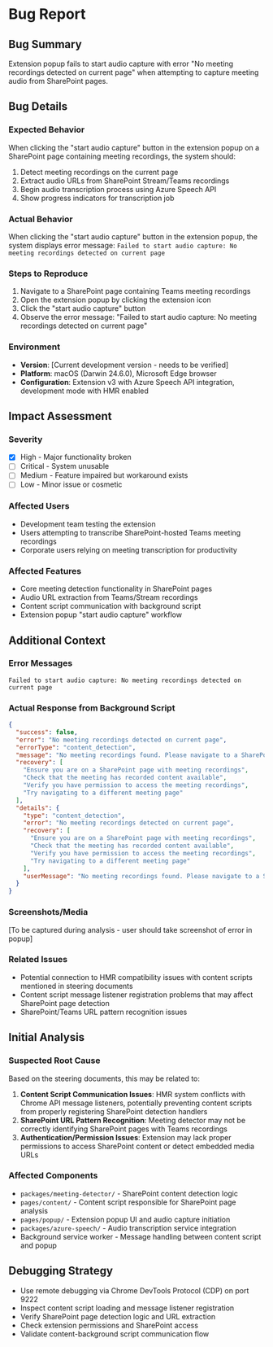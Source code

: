 # Bug Report

## Bug Summary
Extension popup fails to start audio capture with error "No meeting recordings detected on current page" when attempting to capture meeting audio from SharePoint pages.

## Bug Details

### Expected Behavior
When clicking the "start audio capture" button in the extension popup on a SharePoint page containing meeting recordings, the system should:
1. Detect meeting recordings on the current page
2. Extract audio URLs from SharePoint Stream/Teams recordings
3. Begin audio transcription process using Azure Speech API
4. Show progress indicators for transcription job

### Actual Behavior  
When clicking the "start audio capture" button in the extension popup, the system displays error message: `Failed to start audio capture: No meeting recordings detected on current page`

### Steps to Reproduce
1. Navigate to a SharePoint page containing Teams meeting recordings
2. Open the extension popup by clicking the extension icon
3. Click the "start audio capture" button
4. Observe the error message: "Failed to start audio capture: No meeting recordings detected on current page"

### Environment
- **Version**: [Current development version - needs to be verified]
- **Platform**: macOS (Darwin 24.6.0), Microsoft Edge browser
- **Configuration**: Extension v3 with Azure Speech API integration, development mode with HMR enabled

## Impact Assessment

### Severity
- [x] High - Major functionality broken
- [ ] Critical - System unusable
- [ ] Medium - Feature impaired but workaround exists
- [ ] Low - Minor issue or cosmetic

### Affected Users
- Development team testing the extension
- Users attempting to transcribe SharePoint-hosted Teams meeting recordings
- Corporate users relying on meeting transcription for productivity

### Affected Features
- Core meeting detection functionality in SharePoint pages
- Audio URL extraction from Teams/Stream recordings
- Content script communication with background script
- Extension popup "start audio capture" workflow

## Additional Context

### Error Messages
```
Failed to start audio capture: No meeting recordings detected on current page
```

### Actual Response from Background Script
```json
{
  "success": false,
  "error": "No meeting recordings detected on current page",
  "errorType": "content_detection",
  "message": "No meeting recordings found. Please navigate to a SharePoint page with recorded meetings.",
  "recovery": [
    "Ensure you are on a SharePoint page with meeting recordings",
    "Check that the meeting has recorded content available",
    "Verify you have permission to access the meeting recordings",
    "Try navigating to a different meeting page"
  ],
  "details": {
    "type": "content_detection",
    "error": "No meeting recordings detected on current page",
    "recovery": [
      "Ensure you are on a SharePoint page with meeting recordings",
      "Check that the meeting has recorded content available", 
      "Verify you have permission to access the meeting recordings",
      "Try navigating to a different meeting page"
    ],
    "userMessage": "No meeting recordings found. Please navigate to a SharePoint page with recorded meetings."
  }
}
```

### Screenshots/Media
[To be captured during analysis - user should take screenshot of error in popup]

### Related Issues
- Potential connection to HMR compatibility issues with content scripts mentioned in steering documents
- Content script message listener registration problems that may affect SharePoint page detection
- SharePoint/Teams URL pattern recognition issues

## Initial Analysis

### Suspected Root Cause
Based on the steering documents, this may be related to:
1. **Content Script Communication Issues**: HMR system conflicts with Chrome API message listeners, potentially preventing content scripts from properly registering SharePoint detection handlers
2. **SharePoint URL Pattern Recognition**: Meeting detector may not be correctly identifying SharePoint pages with Teams recordings
3. **Authentication/Permission Issues**: Extension may lack proper permissions to access SharePoint content or detect embedded media URLs

### Affected Components
- `packages/meeting-detector/` - SharePoint content detection logic
- `pages/content/` - Content script responsible for SharePoint page analysis  
- `pages/popup/` - Extension popup UI and audio capture initiation
- `packages/azure-speech/` - Audio transcription service integration
- Background service worker - Message handling between content script and popup

## Debugging Strategy
- Use remote debugging via Chrome DevTools Protocol (CDP) on port 9222
- Inspect content script loading and message listener registration
- Verify SharePoint page detection logic and URL extraction
- Check extension permissions and SharePoint access
- Validate content-background script communication flow